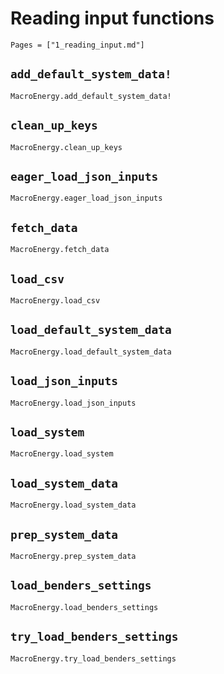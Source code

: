 # Reading input functions

```@index
Pages = ["1_reading_input.md"]
```

## `add_default_system_data!`
```@docs
MacroEnergy.add_default_system_data!
```

## `clean_up_keys`
```@docs
MacroEnergy.clean_up_keys
```

## `eager_load_json_inputs`
```@docs
MacroEnergy.eager_load_json_inputs
```

## `fetch_data`
```@docs
MacroEnergy.fetch_data
```

## `load_csv`
```@docs
MacroEnergy.load_csv
```

## `load_default_system_data`
```@docs
MacroEnergy.load_default_system_data
```

## `load_json_inputs`
```@docs
MacroEnergy.load_json_inputs
```

## `load_system`
```@docs
MacroEnergy.load_system
```

## `load_system_data`
```@docs
MacroEnergy.load_system_data
```

## `prep_system_data`
```@docs
MacroEnergy.prep_system_data
```

## `load_benders_settings`
```@docs
MacroEnergy.load_benders_settings
```

## `try_load_benders_settings`
```@docs
MacroEnergy.try_load_benders_settings
```